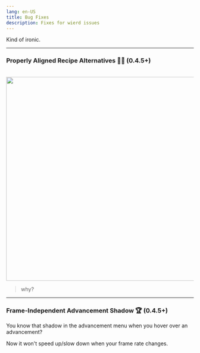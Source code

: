 ```yaml
---
lang: en-US
title: Bug Fixes
description: Fixes for wierd issues
---
```


Kind of ironic.

***
### Properly Aligned Recipe Alternatives 🔲🔲 (0.4.5+)

<br/>
<img style="display: block; margin-left: auto; margin-right: auto;" src="/images/recipe_groups_fix.png" width="548">

> why?
***
### Frame-Independent Advancement Shadow 🏆 (0.4.5+)
You know that shadow in the advancement menu when you hover over an advancement?

Now it won't speed up/slow down when your frame rate changes.


